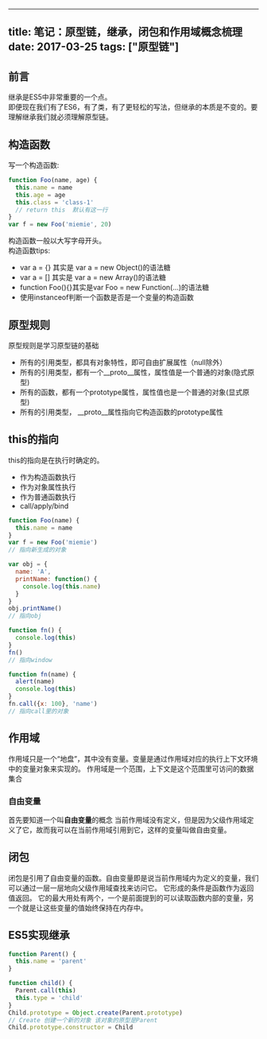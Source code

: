 
---
title: 笔记：原型链，继承，闭包和作用域概念梳理
date: 2017-03-25
tags: ["原型链"]
---

## 前言
继承是ES5中非常重要的一个点。    
即便现在我们有了ES6，有了类，有了更轻松的写法，但继承的本质是不变的。要理解继承我们就必须理解原型链。  
## 构造函数
写一个构造函数:    
```js
function Foo(name, age) {
  this.name = name
  this.age = age
  this.class = 'class-1'
  // return this  默认有这一行
}
var f = new Foo('miemie', 20)
```
构造函数一般以大写字母开头。    
构造函数tips:    
- var a = {} 其实是 var a = new Object()的语法糖
- var a = [] 其实是 var a = new Array()的语法糖
- function Foo(){}其实是var Foo = new Function(...)的语法糖
- 使用instanceof判断一个函数是否是一个变量的构造函数

## 原型规则
原型规则是学习原型链的基础
- 所有的引用类型，都具有对象特性，即可自由扩展属性（null除外）
- 所有的引用类型，都有一个__proto__属性，属性值是一个普通的对象(隐式原型)
- 所有的函数，都有一个prototype属性，属性值也是一个普通的对象(显式原型)
- 所有的引用类型， __proto__属性指向它构造函数的prototype属性

## this的指向
this的指向是在执行时确定的。  
- 作为构造函数执行
- 作为对象属性执行
- 作为普通函数执行
- call/apply/bind

```js
function Foo(name) {
  this.name = name
}
var f = new Foo('miemie')
// 指向新生成的对象
``` 

```js
var obj = {
  name: 'A',
  printName: function() {
    console.log(this.name)
  }
}
obj.printName()
// 指向obj
```

```js
function fn() {
  console.log(this) 
}
fn()
// 指向window
```

```js
function fn(name) {
  alert(name)
  console.log(this)
}
fn.call({x: 100}, 'name')
// 指向call里的对象
```

## 作用域
作用域只是一个“地盘”，其中没有变量。变量是通过作用域对应的执行上下文环境中的变量对象来实现的。
作用域是一个范围，上下文是这个范围里可访问的数据集合

### 自由变量
首先要知道一个叫**自由变量**的概念
当前作用域没有定义，但是因为父级作用域定义了它，故而我可以在当前作用域引用到它，这样的变量叫做自由变量。    

## 闭包
闭包是引用了自由变量的函数。自由变量即是说当前作用域内为定义的变量，我们可以通过一层一层地向父级作用域查找来访问它。
它形成的条件是函数作为返回值返回。
它的最大用处有两个，一个是前面提到的可以读取函数内部的变量，另一个就是让这些变量的值始终保持在内存中。

## ES5实现继承
```js
function Parent() {
  this.name = 'parent'
}

function child() {
  Parent.call(this)
  this.type = 'child'
}
Child.prototype = Object.create(Parent.prototype)
// Create 创建一个新的对象 该对象的原型是Parent
Child.prototype.constructor = Child
```



